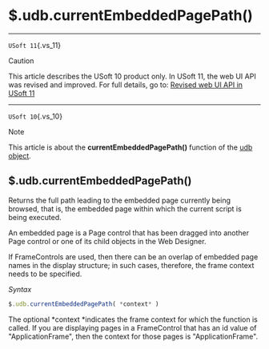 # $.udb.currentEmbeddedPagePath()



----

`USoft 11`{.vs_11}

> [!CAUTION]
> This article describes the USoft 10 product only.
> In USoft 11, the web UI API was revised and improved. For full details, go to:
> [Revised web UI API in USoft 11](/docs/Web%20and%20app%20UIs/UDB%20udb/Revised%20web%20UI%20API%20in%20USoft%2011.md)

----

`USoft 10`{.vs_10}

> [!NOTE]
> This article is about the **currentEmbeddedPagePath()** function of the [udb object](/docs/Web%20and%20app%20UIs/UDB%20udb).

## **$.udb.currentEmbeddedPagePath()**

Returns the full path leading to the embedded page currently being browsed, that is, the embedded page within which the current script is being executed.

An embedded page is a Page control that has been dragged into another Page control or one of its child objects in the Web Designer.

If FrameControls are used, then there can be an overlap of embedded page names in the display structure; in such cases, therefore, the frame context needs to be specified.

*Syntax*

```js
$.udb.currentEmbeddedPagePath( *context* )
```

The optional *context *indicates the frame context for which the function is called. If you are displaying pages in a FrameControl that has an id value of "ApplicationFrame", then the context for those pages is "ApplicationFrame".